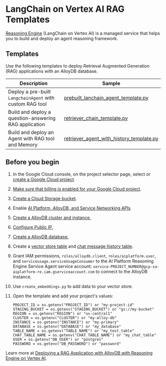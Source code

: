# LangChain on Vertex AI RAG Templates

[Reasoning Engine](https://cloud.google.com/vertex-ai/generative-ai/docs/reasoning-engine/overview)
(LangChain on Vertex AI) is a managed service that helps you to build and deploy
an agent reasoning framework.

## Templates

Use the following templates to deploy Retrieval Augmented Generation (RAG) applications with an AlloyDB database.

Description | Sample
----------- | ------
Deploy a pre-built `LangchainAgent` with custom RAG tool | [prebuilt_lanchain_agent_template.py](prebuilt_lanchain_agent_template.py)
Build and deploy a question-answering RAG application | [retriever_chain_template.py](retriever_chai_template.py)
Build and deploy an Agent with RAG tool and Memory | [retriever_agent_with_history_template.py](retriever_agent_with_history_template.py)

## Before you begin

1. In the Google Cloud console, on the project selector page, select or [create a Google Cloud project](https://cloud.google.com/resource-manager/docs/creating-managing-projects).
1. [Make sure that billing is enabled for your Google Cloud project](https://cloud.google.com/billing/docs/how-to/verify-billing-enabled#console).
1. [Create a Cloud Storage bucket](https://cloud.google.com/storage/docs/creating-buckets).
1. Enable [AI Platform, AlloyDB, and Service Networking APIs](https://console.cloud.google.com/flows/enableapi?apiid=aiplatform.googleapis.com,alloydb.googleapis.com,servicenetworking.googleapis.com&_ga=2.92928541.1293093187.1719511698-1945987529.1719351858)

1. [Create a AlloyDB cluster and instance.](https://cloud.google.com/alloydb/docs/cluster-create)
1. [Configure Public IP.](https://cloud.google.com/alloydb/docs/connect-public-ip)
1. [Create a AlloyDB database.](https://cloud.google.com/alloydb/docs/quickstart/create-and-connect)
1. Create a [vector store table](https://github.com/googleapis/langchain-google-alloydb-pg-python/blob/main/docs/vector_store.ipynb) and [chat message history table](https://github.com/googleapis/langchain-google-alloydb-pg-python/blob/main/docs/chat_message_history.ipynb).
1. Grant IAM permissions, `roles/alloydb.client`, `roles/aiplatform.user`, and `serviceusage.serviceUsageConsumer` to the AI Platform Reasoning Engine Service Agent service account: `service-PROJECT_NUMBER@gcp-sa-aiplatform-re.iam.gserviceaccount.com` to connect to the AlloyDB instance.
1. Use `create_embeddings.py` to add data to your vector store.
1. Open the template and add your project's values:
    ```
    PROJECT_ID = os.getenv("PROJECT_ID") or "my-project-id"
    STAGING_BUCKET = os.getenv("STAGING_BUCKET") or "gs://my-bucket"
    REGION = os.getenv("REGION") or "us-central1"
    CLUSTER = os.getenv("CLUSTER") or "my-alloy-db"
    INSTANCE = os.getenv("INSTANCE") or "my-primary"
    DATABASE = os.getenv("DATABASE") or "my_database"
    TABLE_NAME = os.getenv("TABLE_NAME") or "my_test_table"
    CHAT_TABLE_NAME = os.getenv("CHAT_TABLE_NAME") or "my_chat_table"
    USER = os.getenv("DB_USER") or "postgres"
    PASSWORD = os.getenv("DB_PASSWORD") or "password"
    ```

Learn more at [Deploying a RAG Application with AlloyDB with Reasoning Engine on Vertex AI]().


